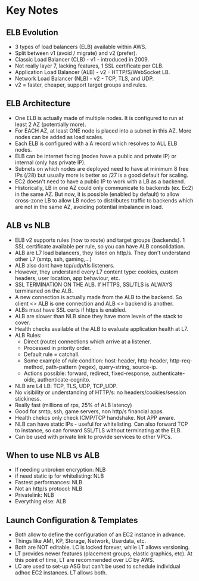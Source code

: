# Key Notes

## ELB Evolution
* 3 types of load balancers (ELB) available within AWS.
* Split between v1 (avoid / migrate) and v2 (prefer).
* Classic Load Balancer (CLB) - v1 - introduced in 2009.
* Not really layer 7, lacking features, 1 SSL certificate per CLB.
* Application Load Balancer (ALB) - v2 - HTTP/S/WebSocket LB.
* Network Load Balancer (NLB) - v2 - TCP, TLS, and UDP.
* v2 = faster, cheaper, support target groups and rules.

## ELB Architecture
* One ELB is actually made of multiple nodes. It is configured to run at least 2 AZ (potentially more).
* For EACH AZ, at least ONE node is placed into a subnet in this AZ. More nodes can be added as load scales.
* Each ELB is configured with a A record which resolves to ALL ELB nodes.
* ELB can be internet facing (nodes have a public and private IP) or internal (only has private IP).
* Subnets on which nodes are deployed need to have at minimum 8 free IPs (/28) but usually more is better so /27 is a good default for scaling.
* EC2 doesn't need to have a public IP to work with a LB as a backend.
* Historically, LB in one AZ could only communicate to backends (ex. Ec2) in the same AZ. But now, it is possible (enabled by default) to allow cross-zone LB to allow LB nodes to distributes traffic to backends which are not in the same AZ, avoiding potential imbalance in load.

## ALB vs NLB
* ELB v2 supports rules (how to route) and target groups (backends). 1 SSL certificate available per rule, so you can have ALB consolidation.
* ALB are L7 load balancers, they listen on http/s. They don't understand other L7 (smtp, ssh, gaming,...)
* ALB also dont have tcp/udp/tls listeners.
* However, they understand every L7 content type: cookies, custom headers, user location, app behaviour, etc.
* SSL TERMINATION ON THE ALB. If HTTPS, SSL/TLS is ALWAYS terminaned on the ALB.
* A new connection is actually made from the ALB to the backend. So client <> ALB is one connection and ALB <> backend is another.
* ALBs must have SSL certs if https is enabled.
* ALB are slower than NLB since they have more levels of the stack to cover.
* Health checks available at the ALB to evaluate application health at L7.
* ALB Rules:
    - Direct (route) connections which arrive at a listener.
    - Processed in priority order.
    - Default rule = catchall.
    - Some example of rule condition: host-header, http-header, http-req-method, path-pattern (regex), query-string, source-ip.
    - Actions possible: forward, redirect, fixed-response, authenticate-oidc, authenticate-cognito.
* NLB are L4 LB: TCP, TLS, UDP, TCP_UDP.
* No visibility or understanding of HTTP/s: no headers/cookies/session stickiness.
* Really fast (millions of rps, 25% of ALB latency)
* Good for smtp, ssh, game servers, non http/s financial apps.
* Health chekcs only check ICMP/TCP handshake. Not APP aware.
* NLB can have static IPs - useful for whitelisting. Can also forward TCP to instance, so can forward SSL/TLS without terminating at the ELB.
* Can be used with private link to provide services to other VPCs.

## When to use NLB vs ALB
* If needing unbroken encryption: NLB
* if need static ip for whitelisting: NLB
* Fastest performances: NLB
* Not an http/s protocol: NLB
* Privatelink: NLB
* Everything else: ALB

## Launch Configuration & Templates
* Both allow to define the configuration of an EC2 instance in advance.
* Things like AMI, KP, Storage, Network, Userdata, etc.
* Both are NOT editable. LC is locked forever, while LT allows versioning.
* LT provides newer features (placement groups, elastic graphics, etc). At this point of time, LT are recommended over LC by AWS.
* LC are used to set-up ASG but can't be used to schedule individual adhoc EC2 instances. LT allows both.